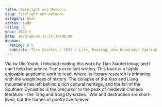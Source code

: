 ```yaml
---
title: Firelight and Meteors
slug: firelight-and-meteors
category: book
status: todo
rating: 0
year: 2022-5
date: 2023-10-09 17:14:33+08:00
douban:
  rating: 9.5
  subtitle: Tian Xiaofei / 2022 / Life, Reading, New Knowledge Sanlian Bookstore
---
```


Via tw Old Youth, I finished reading this work by Tian Xiaofei today, and I can't help but admire Tian's excellent writing. This book is a highly enjoyable academic work to read, where its literary research is brimming with the weightiness of history. The collapse of the Xiao and Liang mountains has left behind a rich cultural heritage, and the fall of the Southern Dynasties is the precursor to the peak of medieval Chinese literature - the Tang and Song Dynasties. 'War and destruction are short-lived, but the flames of poetry live forever.'
